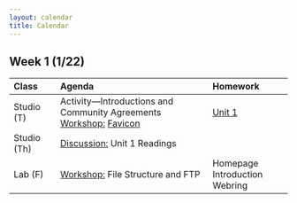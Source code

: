 ```yaml
---
layout: calendar
title: Calendar
---
```


## Week 1 (1/22)

| Class | Agenda | Homework |
| :--- | :--- | :--- |
| Studio (T) | Activity—Introductions and Community Agreements <br> <ins>Workshop:</ins> [Favicon](https://docs.google.com/document/d/15gawrRKPkf1NcipJBp7a2IdEg07WG9u_MQRmT1WmN10) | [Unit 1](/readings) |
| Studio (Th) | <ins>Discussion:</ins> Unit 1 Readings | 
| Lab (F) | <ins>Workshop:</ins> File Structure and FTP | Homepage <br> Introduction Webring |